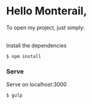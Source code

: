 # Hello Monterail,

To open my project, just simply:
<br>
<br>

Install the dependencies
```
$ npm install
```
### Serve
Serve on localhost:3000
```
$ gulp
```